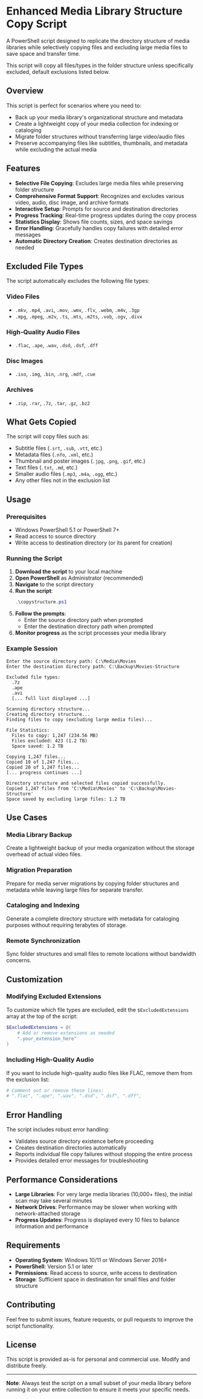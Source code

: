 # Enhanced Media Library Structure Copy Script

A PowerShell script designed to replicate the directory structure of media libraries while selectively copying files and excluding large media files to save space and transfer time.  

This script will copy all files/types in the folder structure unless specifically excluded, default exclusions listed below.

## Overview

This script is perfect for scenarios where you need to:
- Back up your media library's organizational structure and metadata
- Create a lightweight copy of your media collection for indexing or cataloging
- Migrate folder structures without transferring large video/audio files
- Preserve accompanying files like subtitles, thumbnails, and metadata while excluding the actual media

## Features

- **Selective File Copying**: Excludes large media files while preserving folder structure
- **Comprehensive Format Support**: Recognizes and excludes various video, audio, disc image, and archive formats
- **Interactive Setup**: Prompts for source and destination directories
- **Progress Tracking**: Real-time progress updates during the copy process
- **Statistics Display**: Shows file counts, sizes, and space savings
- **Error Handling**: Gracefully handles copy failures with detailed error messages
- **Automatic Directory Creation**: Creates destination directories as needed

## Excluded File Types

The script automatically excludes the following file types:

### Video Files
- `.mkv`, `.mp4`, `.avi`, `.mov`, `.wmv`, `.flv`, `.webm`, `.m4v`, `.3gp`
- `.mpg`, `.mpeg`, `.m2v`, `.ts`, `.mts`, `.m2ts`, `.vob`, `.ogv`, `.divx`

### High-Quality Audio Files
- `.flac`, `.ape`, `.wav`, `.dsd`, `.dsf`, `.dff`

### Disc Images
- `.iso`, `.img`, `.bin`, `.nrg`, `.mdf`, `.cue`

### Archives
- `.zip`, `.rar`, `.7z`, `.tar`, `.gz`, `.bz2`

## What Gets Copied

The script will copy files such as:
- Subtitle files (`.srt`, `.sub`, `.vtt`, etc.)
- Metadata files (`.nfo`, `.xml`, etc.)
- Thumbnail and poster images (`.jpg`, `.png`, `.gif`, etc.)
- Text files (`.txt`, `.md`, etc.)
- Smaller audio files (`.mp3`, `.m4a`, `.ogg`, etc.)
- Any other files not in the exclusion list

## Usage

### Prerequisites
- Windows PowerShell 5.1 or PowerShell 7+
- Read access to source directory
- Write access to destination directory (or its parent for creation)

### Running the Script

1. **Download the script** to your local machine
2. **Open PowerShell** as Administrator (recommended)
3. **Navigate** to the script directory
4. **Run the script**:
   ```powershell
   .\copystructure.ps1
   ```
5. **Follow the prompts**:
   - Enter the source directory path when prompted
   - Enter the destination directory path when prompted
6. **Monitor progress** as the script processes your media library

### Example Session

```
Enter the source directory path: C:\Media\Movies
Enter the destination directory path: C:\Backup\Movies-Structure

Excluded file types:
  .7z
  .ape
  .avi
  [... full list displayed ...]

Scanning directory structure...
Creating directory structure...
Finding files to copy (excluding large media files)...

File Statistics:
  Files to copy: 1,247 (234.56 MB)
  Files excluded: 423 (1.2 TB)
  Space saved: 1.2 TB

Copying 1,247 files...
Copied 10 of 1,247 files...
Copied 20 of 1,247 files...
[... progress continues ...]

Directory structure and selected files copied successfully.
Copied 1,247 files from 'C:\Media\Movies' to 'C:\Backup\Movies-Structure'
Space saved by excluding large files: 1.2 TB
```

## Use Cases

### Media Library Backup
Create a lightweight backup of your media organization without the storage overhead of actual video files.

### Migration Preparation
Prepare for media server migrations by copying folder structures and metadata while leaving large files for separate transfer.

### Cataloging and Indexing
Generate a complete directory structure with metadata for cataloging purposes without requiring terabytes of storage.

### Remote Synchronization
Sync folder structures and small files to remote locations without bandwidth concerns.

## Customization

### Modifying Excluded Extensions

To customize which file types are excluded, edit the `$ExcludedExtensions` array at the top of the script:

```powershell
$ExcludedExtensions = @(
    # Add or remove extensions as needed
    ".your_extension_here"
)
```

### Including High-Quality Audio

If you want to include high-quality audio files like FLAC, remove them from the exclusion list:

```powershell
# Comment out or remove these lines:
# ".flac", ".ape", ".wav", ".dsd", ".dsf", ".dff",
```

## Error Handling

The script includes robust error handling:
- Validates source directory existence before proceeding
- Creates destination directories automatically
- Reports individual file copy failures without stopping the entire process
- Provides detailed error messages for troubleshooting

## Performance Considerations

- **Large Libraries**: For very large media libraries (10,000+ files), the initial scan may take several minutes
- **Network Drives**: Performance may be slower when working with network-attached storage
- **Progress Updates**: Progress is displayed every 10 files to balance information and performance

## Requirements

- **Operating System**: Windows 10/11 or Windows Server 2016+
- **PowerShell**: Version 5.1 or later
- **Permissions**: Read access to source, write access to destination
- **Storage**: Sufficient space in destination for small files and folder structure

## Contributing

Feel free to submit issues, feature requests, or pull requests to improve the script functionality.

## License

This script is provided as-is for personal and commercial use. Modify and distribute freely.

---

**Note**: Always test the script on a small subset of your media library before running it on your entire collection to ensure it meets your specific needs.
